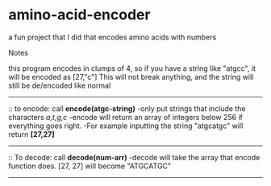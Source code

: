 # amino-acid-encoder
a fun project that I did that encodes amino acids with numbers
  
  Notes

this program encodes in clumps of 4, so if you have a string like "atgcc", it will be encoded as [27,"c"]
This will not break anything, and the string will still be de/encoded like normal

************************************************************************************************************************

:: to encode: call **encode(atgc-string)**
-only put strings that include the characters _a,t,g,c_
-encode will return an array of integers below 256 if everything goes right. 
-For example inputting the string "atgcatgc" will return **[27,27]**

************************************************************************************************************************

:: To decode: call **decode(num-arr)**
-decode will take the array that encode function does. [27, 27] will become "ATGCATGC"
************************************************************************************************************************
